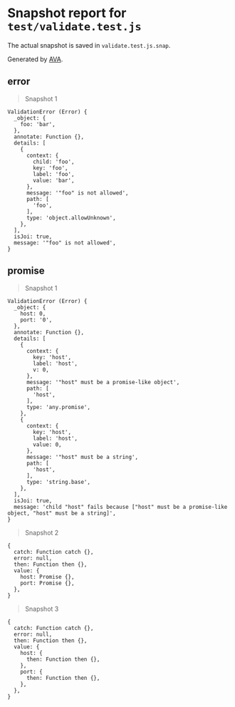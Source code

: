 # Snapshot report for `test/validate.test.js`

The actual snapshot is saved in `validate.test.js.snap`.

Generated by [AVA](https://ava.li).

## error

> Snapshot 1

    ValidationError (Error) {
      _object: {
        foo: 'bar',
      },
      annotate: Function {},
      details: [
        {
          context: {
            child: 'foo',
            key: 'foo',
            label: 'foo',
            value: 'bar',
          },
          message: '"foo" is not allowed',
          path: [
            'foo',
          ],
          type: 'object.allowUnknown',
        },
      ],
      isJoi: true,
      message: '"foo" is not allowed',
    }

## promise

> Snapshot 1

    ValidationError (Error) {
      _object: {
        host: 0,
        port: '0',
      },
      annotate: Function {},
      details: [
        {
          context: {
            key: 'host',
            label: 'host',
            v: 0,
          },
          message: '"host" must be a promise-like object',
          path: [
            'host',
          ],
          type: 'any.promise',
        },
        {
          context: {
            key: 'host',
            label: 'host',
            value: 0,
          },
          message: '"host" must be a string',
          path: [
            'host',
          ],
          type: 'string.base',
        },
      ],
      isJoi: true,
      message: 'child "host" fails because ["host" must be a promise-like object, "host" must be a string]',
    }

> Snapshot 2

    {
      catch: Function catch {},
      error: null,
      then: Function then {},
      value: {
        host: Promise {},
        port: Promise {},
      },
    }

> Snapshot 3

    {
      catch: Function catch {},
      error: null,
      then: Function then {},
      value: {
        host: {
          then: Function then {},
        },
        port: {
          then: Function then {},
        },
      },
    }
